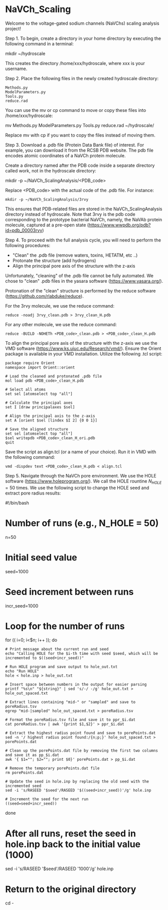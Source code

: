# NaVCh_Scaling

Welcome to the voltage-gated sodium channels (NaVChs) scaling analysis project!

Step 1. To begin, create a directory in your home directory by executing the following command in a terminal:

mkdir ~/hydroscale

This creates the directory /home/xxx/hydroscale, where xxx is your username.

Step 2. Place the following files in the newly created hydroscale directory:

    Methods.py
    ModelParameters.py
    Tools.py
    reduce.rad

You can use the mv or cp command to move or copy these files into /home/xxx/hydroscale:

mv Methods.py ModelParameters.py Tools.py reduce.rad ~/hydroscale/

Replace mv with cp if you want to copy the files instead of moving them.

Step 3. Download a .pdb file (Protein Data Bank file) of interest. For example, you can download it from the RCSB PDB website. The pdb file encodes atomic coordinates of a NaVCh protein molecule.

Create a directory named after the PDB code inside a separate directory called work, not in the hydroscale directory:

mkdir -p ~/NaVCh_ScalingAnalysis/<PDB_code>

Replace <PDB_code> with the actual code of the .pdb file. For instance:

    mkdir -p ~/NaVCh_ScalingAnalysis/3rvy
    
This ensures that PDB-related files are stored in the NaVCh_ScalingAnalysis directory instead of hydroscale. Note that 3rvy is the pdb code corresponding to the prototype bacterial NaVCh, namely, the NaVAb protein molecule, captured at a pre-open state (https://www.wwpdb.org/pdb?id=pdb_00003rvy)

Step 4. To proceed with the full analysis cycle, you will need to perform the following procedures: 
- "Clean" the .pdb file (remove waters, toxins, HETATM, etc ..)
- Protonate the structure (add hydrogens)
- Align the principal pore axis of the structure with the z-axis

Unfortunately, "cleaning" of the .pdb file cannot be fully automated. We chose to "clean" .pdb files in the yasara software (https://www.yasara.org/).

Protonation of the "clean" structure is performed by the reduce software (https://github.com/rlabduke/reduce). 

For the 3rvy molecule, we use the reduce command: 

    reduce -noadj 3rvy_clean.pdb > 3rvy_clean_H.pdb

For any other molecule, we use the reduce command:

    reduce -BUILD -NOHETh <PDB_code>_clean.pdb > <PDB_code>_clean_H.pdb 

To align the principal pore axis of the structure with the z-axis we use the VMD software (https://www.ks.uiuc.edu/Research/vmd/).
Ensure the Orient package is available in your VMD installation. Utilize the following .tcl script:
    
    package require Orient
    namespace import Orient::orient

    # Load the cleaned and protonated .pdb file
    mol load pdb <PDB_code>_clean_H.pdb

    # Select all atoms
    set sel [atomselect top "all"]

    # Calculate the principal axes
    set I [draw principalaxes $sel]

    # Align the principal axis to the z-axis
    set A [orient $sel [lindex $I 2] {0 0 1}]
    
    # Save the aligned structure
    set sel [atomselect top "all"]
    $sel writepdb <PDB_code>_clean_H_ori.pdb 
    quit

Save the script as align.tcl (or a name of your choice).
Run it in VMD with the following command:

    vmd -dispdev text <PDB_code>_clean_H.pdb < align.tcl

Step 5. Navigate through the NaVCh pore environment. We use the HOLE software (https://www.holeprogram.org/).
We call the HOLE rountine $N_{HOLE} = 50$ times. We use the following script to change the HOLE seed and extract pore radius results:

#!/bin/bash

# Number of runs (e.g., N_HOLE = 50)
n=50             
# Initial seed value
seed=1000        
# Seed increment between runs
incr_seed=1000   

# Loop for the number of runs
for (( i=0; i<$n; i++ )); do

    # Print message about the current run and seed
    echo "Calling HOLE for the $i-th time with seed $seed, which will be incremented to $((seed+incr_seed))"
    
    # Run HOLE program and save output to hole_out.txt
    echo "Run HOLE"
    hole < hole.inp > hole_out.txt 

    # Insert space between numbers in the output for easier parsing
    printf "%s\n" "${string}" | sed 's/-/ -/g' hole_out.txt > hole_out_spaced.txt

    # Extract lines containing "mid-" or "sampled" and save to poreRadius.tsv
    egrep "mid-|sampled" hole_out_spaced.txt > poreRadius.tsv 

    # Format the poreRadius.tsv file and save it to ppr_$i.dat
    cat poreRadius.tsv | awk '{print $1,$2}' > ppr_$i.dat 

    # Extract the highest radius point found and save to porePoints.dat
    sed -n '/ highest radius point found:/{n;p;}' hole_out_spaced.txt > porePoints.dat

    # Clean up the porePoints.dat file by removing the first two columns and save it as pp_$i.dat
    awk '{ $1=""; $2=""; print $0}' porePoints.dat > pp_$i.dat 

    # Remove the temporary porePoints.dat file
    rm porePoints.dat

    # Update the seed in hole.inp by replacing the old seed with the incremented seed
    sed -i 's/RASEED '$seed'/RASEED '$((seed+incr_seed))'/g' hole.inp

    # Increment the seed for the next run
    ((seed=seed+incr_seed))

done

# After all runs, reset the seed in hole.inp back to the initial value (1000)
sed -i 's/RASEED '$seed'/RASEED '1000'/g' hole.inp

# Return to the original directory
cd -








